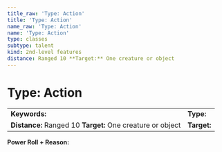```yaml
---
title_raw: 'Type: Action'
title: 'Type: Action'
name_raw: 'Type: Action'
name: 'Type: Action'
type: classes
subtype: talent
kind: 2nd-level features
distance: Ranged 10 **Target:** One creature or object
---
```


# Type: Action

|                                                            |             |
| :--------------------------------------------------------- | :---------- |
| **Keywords:**                                              | **Type:**   |
| **Distance:** Ranged 10 **Target:** One creature or object | **Target:** |

**Power Roll + Reason:**
